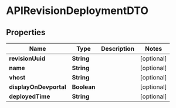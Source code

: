

# APIRevisionDeploymentDTO

## Properties

Name | Type | Description | Notes
------------ | ------------- | ------------- | -------------
**revisionUuid** | **String** |  |  [optional]
**name** | **String** |  |  [optional]
**vhost** | **String** |  |  [optional]
**displayOnDevportal** | **Boolean** |  |  [optional]
**deployedTime** | **String** |  |  [optional]



